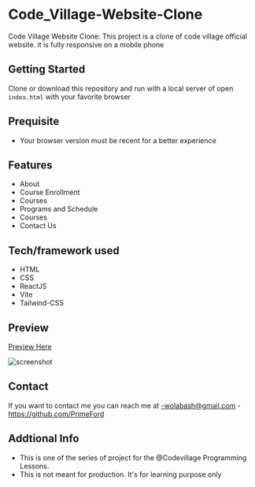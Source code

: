# Code_Village-Website-Clone

Code Village Website Clone: This project is a clone of code village official website. it is fully responsive on a mobile phone

## Getting Started

Clone or download this repository and run with a local server of open `index.html` with your favorite browser

## Prequisite

- Your browser version must be recent for a better experience

## Features

- About
- Course Enrollment
- Courses
- Programs and Schedule
- Courses
- Contact Us

## Tech/framework used

- HTML
- CSS
- ReactJS
- Vite
- Tailwind-CSS

## Preview

[Preview Here](https://beautiful-heliotrope-b80911.netlify.apph)

![screenshot](./media/snip.png)

## Contact

If you want to contact me you can reach me at
-wolabash@gmail.com -https://github.com/PrimeFord

## Addtional Info

- This is one of the series of project for the @Codevillage Programming Lessons.
- This is not meant for production. It's for learning purpose only
